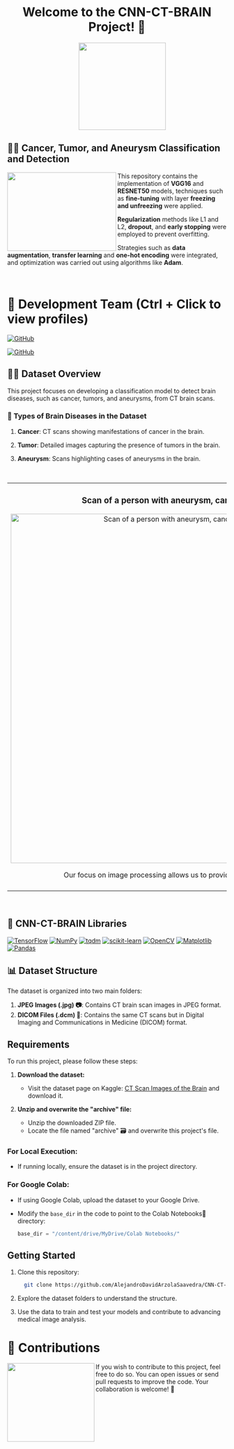 <h1 align="center">Welcome to the CNN-CT-BRAIN Project! 🧠</h1>

<ul align="center">		
  <a href="https://www.kaggle.com/datasets/trainingdatapro/computed-tomography-ct-of-the-brain" target="_blank">
    <img width="200px"  src="https://github.com/AlejandroDavidArzolaSaavedra/CNN-CT-BRAIN/assets/90756437/0bed01b8-49fc-40de-bbfa-982a38e50ea1">
  </a>
</ul>

## 👩‍🔬 Cancer, Tumor, and Aneurysm Classification and Detection

<img align="left" width="250" height="180" src="https://i.imgur.com/RsmO2hP.gif?raw=true"></a>
This repository contains the implementation of <strong>VGG16</strong> and <strong>RESNET50</strong> models, techniques such as <strong>fine-tuning</strong> with layer <strong>freezing and unfreezing</strong> were applied. 

<strong>Regularization</strong> methods like L1 and L2, <strong>dropout</strong>, and <strong>early stopping</strong> were employed to prevent overfitting. 

Strategies such as <strong>data augmentation</strong>, <strong>transfer learning</strong> and <strong>one-hot encoding</strong> were integrated, and optimization was carried out using algorithms like <strong>Adam</strong>. 

<br>

# 👥 Development Team (Ctrl + Click to view profiles)

[![GitHub](https://img.shields.io/badge/GitHub-Andrea%20Santana%20Lopez-purple?style=flat-square&logo=github)](https://github.com/AndreaSantalos)

[![GitHub](https://img.shields.io/badge/GitHub-Alejandro%20David%20Arzola%20Saavedra-blue?style=flat-square&logo=github)](https://github.com/AlejandroDavidArzolaSaavedra)

## 🕵🏻 Dataset Overview
<p color="blue">
This project focuses on developing a classification model to detect brain diseases, such as cancer, tumors, and aneurysms, from CT brain scans.
</p>

### 💉 Types of Brain Diseases in the Dataset

1. **Cancer**: CT scans showing manifestations of cancer in the brain.

2. **Tumor**: Detailed images capturing the presence of tumors in the brain.

3. **Aneurysm**: Scans highlighting cases of aneurysms in the brain.

<br>
<table align="center">
  <tr>
  <td width="50%">
    <h3 align="center"> Scan of a person with aneurysm, cancer, and tumor</h3>
    <div align="center">
      <a href="https://github.com/AlejandroDavidArzolaSaavedra/CNN-CT-BRAIN" target="_blank"><img width="800" src="https://github.com/AlejandroDavidArzolaSaavedra/CNN-CT-BRAIN/assets/90756437/645c003c-fd45-4f31-9152-0ef1f7c3f0dc" width="400" alt="Scan of a person with aneurysm, cancer, and tumor"></a>
      <p>Our focus on image processing allows us to provide accurate diagnosis 🩺</p>
    </div>
  </td>                                                    
</table> 
<br>

## 📖 CNN-CT-BRAIN Libraries 

[![TensorFlow](https://img.shields.io/badge/TensorFlow-black?style=for-the-badge&logo=tensorflow)](Link_To_Your_TensorFlow_Page)
[![NumPy](https://img.shields.io/badge/NumPy-%23013243?style=for-the-badge&logo=numpy)](Link_To_Your_NumPy_Page)
[![tqdm](https://img.shields.io/badge/tqdm-%23000000?style=for-the-badge&logo=tqdm)](Link_To_Your_tqdm_Page)
[![scikit-learn](https://img.shields.io/badge/scikit_learn-%23191919?style=for-the-badge&logo=scikit-learn)](Link_To_Your_scikit_learn_Page)
[![OpenCV](https://img.shields.io/badge/OpenCV-%23FD8C00?style=for-the-badge&logo=opencv)](Link_To_Your_OpenCV_Page)
[![Matplotlib](https://img.shields.io/badge/Matplotlib-%23FF6400?style=for-the-badge&logo=matplotlib&logoColor=white)](Link_To_Your_Matplotlib_Page)
[![Pandas](https://img.shields.io/badge/Pandas-%23150458?style=for-the-badge&logo=pandas)](Link_To_Your_Pandas_Page)



## 📊 Dataset Structure

The dataset is organized into two main folders:

1. **JPEG Images (.jpg) 📷**: Contains CT brain scan images in JPEG format.
2. **DICOM Files (.dcm) 📁**: Contains the same CT scans but in Digital Imaging and Communications in Medicine (DICOM) format.

## Requirements

To run this project, please follow these steps:

1. **Download the dataset:**
   - Visit the dataset page on Kaggle: [CT Scan Images of the Brain](https://www.kaggle.com/datasets/trainingdatapro/computed-tomography-ct-of-the-brain) and download it.

2. **Unzip and overwrite the "archive" file:**
   - Unzip the downloaded ZIP file.
   - Locate the file named "archive" 🗃️ and overwrite this project's file.

### For Local Execution:
   - If running locally, ensure the dataset is in the project directory.

### For Google Colab:
   - If using Google Colab, upload the dataset to your Google Drive.
   - Modify the `base_dir` in the code to point to the Colab Notebooks📂 directory:

     ```python
     base_dir = "/content/drive/MyDrive/Colab Notebooks/"
     ```
     
## Getting Started

1. Clone this repository:

   ```bash
     git clone https://github.com/AlejandroDavidArzolaSaavedra/CNN-CT-BRAIN.git
   ```

2. Explore the dataset folders to understand the structure.

3. Use the data to train and test your models and contribute to advancing medical image analysis.

# 🤝 Contributions
<img align="left" width="200" height="180" src="https://github.com/AlejandroDavidArzolaSaavedra/CNN-CT-BRAIN/assets/90756437/3bf833fa-828e-467c-89b8-0ea4a077d3ea"></a>
If you wish to contribute to this project, feel free to do so. You can open issues or send pull requests to improve the code. Your collaboration is welcome! 🚀
